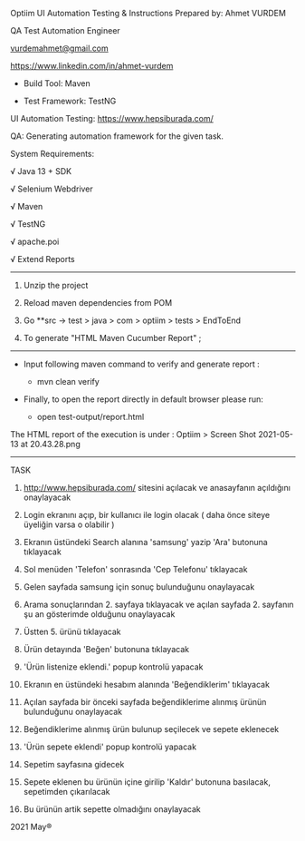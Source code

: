 Optiim UI Automation Testing & Instructions
Prepared by:
Ahmet VURDEM

QA Test Automation Engineer

vurdemahmet@gmail.com

https://www.linkedin.com/in/ahmet-vurdem

- Build Tool: Maven

- Test Framework: TestNG

UI Automation Testing:
https://www.hepsiburada.com/

QA:
Generating automation framework for the given task.

System Requirements:

√ Java 13 + SDK

√ Selenium Webdriver

√ Maven

√ TestNG

√ apache.poi

√ Extend Reports

****************************************************************

1) Unzip the project

2) Reload maven dependencies from POM

3) Go **src -> test > java > com > optiim > tests > EndToEnd

4) To generate "HTML Maven Cucumber Report" ;

****************************************************************

* Input following maven command to verify and generate report :
    - mvn clean verify

* Finally, to open the report directly in default browser please run:
    - open test-output/report.html


The HTML report of the execution is under :  Optiim > Screen Shot 2021-05-13 at 20.43.28.png

****************************************************************

TASK

1. <http://www.hepsiburada.com/> sitesini açılacak ve anasayfanın açıldığını onaylayacak

2. Login ekranını açıp, bir kullanıcı ile login olacak ( daha önce siteye üyeliğin varsa o olabilir )

3. Ekranın üstündeki Search alanına 'samsung' yazip 'Ara' butonuna tıklayacak

4. Sol menüden 'Telefon' sonrasında 'Cep Telefonu' tıklayacak

5. Gelen sayfada samsung için sonuç bulunduğunu onaylayacak

6. Arama sonuçlarından 2. sayfaya tıklayacak ve açılan sayfada 2. sayfanın şu an gösterimde olduğunu onaylayacak

7. Üstten 5. ürünü tıklayacak

8. Ürün detayında 'Beğen' butonuna tıklayacak

9. 'Ürün listenize eklendi.' popup kontrolü yapacak

10. Ekranın en üstündeki hesabım alanında 'Beğendiklerim' tıklayacak

11. Açılan sayfada bir önceki sayfada beğendiklerime alınmış ürünün bulunduğunu onaylayacak

12. Beğendiklerime alınmış ürün bulunup seçilecek ve sepete eklenecek

13. 'Ürün sepete eklendi' popup kontrolü yapacak

14. Sepetim sayfasına gidecek

15. Sepete eklenen bu ürünün içine girilip 'Kaldır' butonuna basılacak, sepetimden çıkarılacak

16. Bu ürünün artik sepette olmadığını onaylayacak

2021 May®

